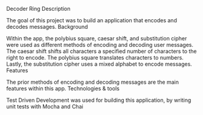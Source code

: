 Decoder Ring
Description

The goal of this project was to build an application that encodes and decodes messages.
Background

Within the app, the polybius square, caesar shift, and substitution cipher were used as different methods of encoding and decoding user messages. The caesar shift shifts all characters a specified number of characters to the right to encode. The polybius square translates characters to numbers. Lastly, the substitution cipher uses a mixed alphabet to encode messages.
Features

The prior methods of encoding and decoding messages are the main features within this app.
Technologies & tools

Test Driven Development was used for building this application, by writing unit tests with Mocha and Chai
